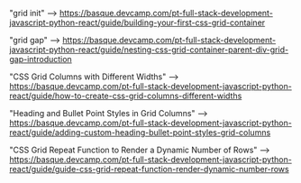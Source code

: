 "grid init" --> https://basque.devcamp.com/pt-full-stack-development-javascript-python-react/guide/building-your-first-css-grid-container

"grid gap" --> https://basque.devcamp.com/pt-full-stack-development-javascript-python-react/guide/nesting-css-grid-container-parent-div-grid-gap-introduction

"CSS Grid Columns with Different Widths" --> https://basque.devcamp.com/pt-full-stack-development-javascript-python-react/guide/how-to-create-css-grid-columns-different-widths

"Heading and Bullet Point Styles in Grid Columns" --> https://basque.devcamp.com/pt-full-stack-development-javascript-python-react/guide/adding-custom-heading-bullet-point-styles-grid-columns

"CSS Grid Repeat Function to Render a Dynamic Number of Rows" --> https://basque.devcamp.com/pt-full-stack-development-javascript-python-react/guide/guide-css-grid-repeat-function-render-dynamic-number-rows






